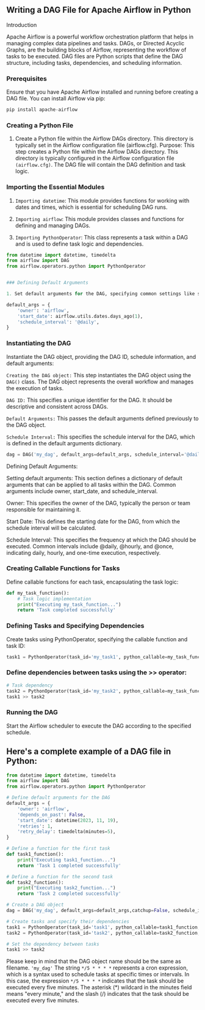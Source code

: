 ## Writing a DAG File for Apache Airflow in Python

Introduction

Apache Airflow is a powerful workflow orchestration platform that helps in managing complex data pipelines and tasks. DAGs, or Directed Acyclic Graphs, are the building blocks of Airflow, representing the workflow of tasks to be executed. DAG files are Python scripts that define the DAG structure, including tasks, dependencies, and scheduling information.



### Prerequisites
Ensure that you have Apache Airflow installed and running before creating a DAG file. You can install Airflow via pip:

```python
pip install apache-airflow
```

### Creating a Python File

1. Create a Python file within the Airflow DAGs directory. This directory is typically set in the Airflow configuration file (airflow.cfg).
Purpose: This step creates a Python file within the Airflow DAGs directory. This directory is typically configured in the Airflow configuration file ```(airflow.cfg)```. The DAG file will contain the DAG definition and task logic.

### Importing the Essential Modules

1. ```Importing datetime```: This module provides functions for working with dates and times, which is essential for scheduling DAG runs.

2. ```Importing airflow```: This module provides classes and functions for defining and managing DAGs.

3. ```Importing PythonOperator```: This class represents a task within a DAG and is used to define task logic and dependencies.

```python
from datetime import datetime, timedelta
from airflow import DAG
from airflow.operators.python import PythonOperator


### Defining Default Arguments

1. Set default arguments for the DAG, specifying common settings like start date, schedule frequency, and owner:

default_args = {
    'owner': 'airflow',
    'start_date': airflow.utils.dates.days_ago(1),
    'schedule_interval': '@daily',
}
```

### Instantiating the DAG

Instantiate the DAG object, providing the DAG ID, schedule information, and default arguments:

```Creating the DAG object:``` This step instantiates the DAG object using the ```DAG()``` class. The DAG object represents the overall workflow and manages the execution of tasks.

```DAG ID:``` This specifies a unique identifier for the DAG. It should be descriptive and consistent across DAGs.

```Default Arguments:``` This passes the default arguments defined previously to the DAG object.

```Schedule Interval:``` This specifies the schedule interval for the DAG, which is defined in the default arguments dictionary.

```python
dag = DAG('my_dag', default_args=default_args, schedule_interval='@daily')
```

Defining Default Arguments:

Setting default arguments: This section defines a dictionary of default arguments that can be applied to all tasks within the DAG. Common arguments include owner, start_date, and schedule_interval.

Owner: This specifies the owner of the DAG, typically the person or team responsible for maintaining it.

Start Date: This defines the starting date for the DAG, from which the schedule interval will be calculated.

Schedule Interval: This specifies the frequency at which the DAG should be executed. Common intervals include @daily, @hourly, and @once, indicating daily, hourly, and one-time execution, respectively.




### Creating Callable Functions for Tasks

Define callable functions for each task, encapsulating the task logic:

```python
def my_task_function():
    # Task logic implementation
    print("Executing my_task_function...")
    return 'Task completed successfully'
```

### Defining Tasks and Specifying Dependencies

Create tasks using PythonOperator, specifying the callable function and task ID:
```python
task1 = PythonOperator(task_id='my_task1', python_callable=my_task_function, dag=dag)
```

### Define dependencies between tasks using the >> operator:
```python
# Task dependency
task2 = PythonOperator(task_id='my_task2', python_callable=my_task_function, dag=dag)
task1 >> task2
```
### Running the DAG
Start the Airflow scheduler to execute the DAG according to the specified schedule.


## Here's a complete example of a DAG file in Python:
```python
from datetime import datetime, timedelta
from airflow import DAG
from airflow.operators.python import PythonOperator

# Define default arguments for the DAG
default_args = {
    'owner': 'airflow',
    'depends_on_past': False,
    'start_date': datetime(2023, 11, 19),
    'retries': 1,
    'retry_delay': timedelta(minutes=5),
}

# Define a function for the first task
def task1_function():
    print("Executing task1_function...")
    return 'Task 1 completed successfully'

# Define a function for the second task
def task2_function():
    print("Executing task2_function...")
    return 'Task 2 completed successfully'

# Create a DAG object
dag = DAG('my_dag', default_args=default_args,catchup=False, schedule_interval='*/5 * * * *')

# Create tasks and specify their dependencies
task1 = PythonOperator(task_id='task1', python_callable=task1_function, dag=dag)
task2 = PythonOperator(task_id='task2', python_callable=task2_function, dag=dag)

# Set the dependency between tasks
task1 >> task2

```
Please keep in mind that the DAG object name should be the same as filename. ```'my_dag'```
The string ```*/5 * * * *``` represents a cron expression, which is a syntax used to schedule tasks at specific times or intervals. In this case, the expression ```*/5 * * * *``` indicates that the task should be executed every five minutes. The asterisk (*) wildcard in the minutes field means "every minute," and the slash (/) indicates that the task should be executed every five minutes.
